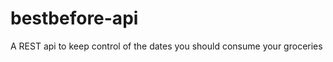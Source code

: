 bestbefore-api
==============

A REST api to keep control of the dates you should consume your groceries
